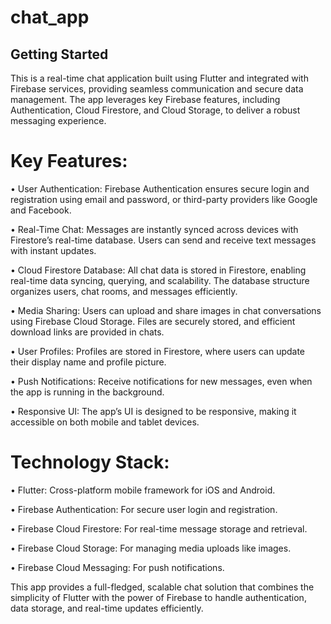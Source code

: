 # chat_app

## Getting Started

<p>This is a real-time chat application built using Flutter and integrated with Firebase services, providing seamless communication and secure data management. The app leverages key Firebase features, including Authentication, Cloud Firestore, and Cloud Storage, to deliver a robust messaging experience.</p>

# Key Features:

  <p>•	User Authentication: Firebase Authentication ensures secure login and registration using email and password, or third-party providers like Google and Facebook.</p>
	<p>•	Real-Time Chat: Messages are instantly synced across devices with Firestore’s real-time database. Users can send and receive text messages with instant updates.</p>
	<p>•	Cloud Firestore Database: All chat data is stored in Firestore, enabling real-time data syncing, querying, and scalability. The database structure organizes users, chat rooms, and messages efficiently.</p>
	<p>•	Media Sharing: Users can upload and share images in chat conversations using Firebase Cloud Storage. Files are securely stored, and efficient download links are provided in chats.</p>
	<p>•	User Profiles: Profiles are stored in Firestore, where users can update their display name and profile picture.</p>
	<p>•	Push Notifications: Receive notifications for new messages, even when the app is running in the background.</p>
	<p>•	Responsive UI: The app’s UI is designed to be responsive, making it accessible on both mobile and tablet devices.</p>

# Technology Stack:

  <p>•	Flutter: Cross-platform mobile framework for iOS and Android.</p>
	<p>•	Firebase Authentication: For secure user login and registration.</p>
	<p>•	Firebase Cloud Firestore: For real-time message storage and retrieval.</p>
	<p>•	Firebase Cloud Storage: For managing media uploads like images.</p>
	<p>•	Firebase Cloud Messaging: For push notifications.</p>

<p>This app provides a full-fledged, scalable chat solution that combines the simplicity of Flutter with the power of Firebase to handle authentication, data storage, and real-time updates efficiently.</p>

